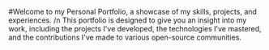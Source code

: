 #Welcome to my Personal Portfolio, a showcase of my skills, projects, and experiences.  /n
This portfolio is designed to give you an insight into my work, including the projects I've developed, the technologies I've mastered, and the contributions I've made to various open-source communities.
